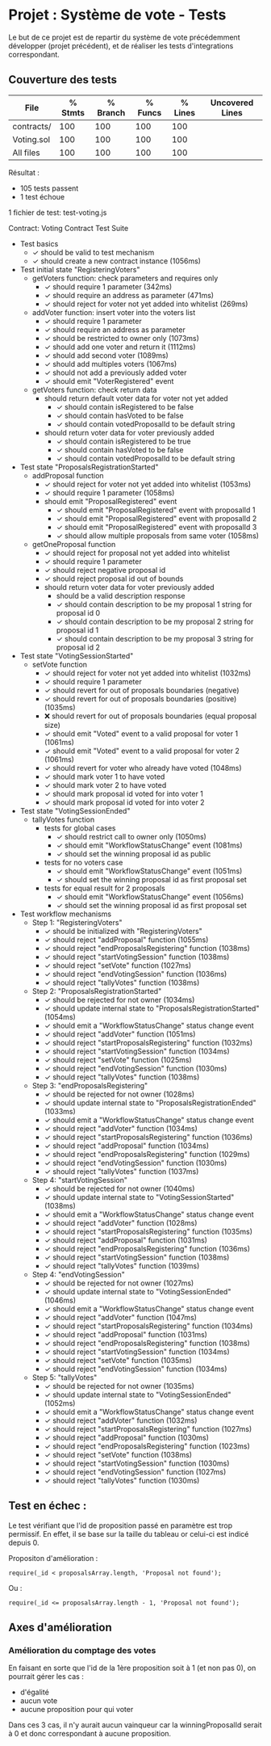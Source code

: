 # Projet : Système de vote - Tests

Le but de ce projet est de repartir du système de vote précédemment développer (projet précédent),
et de réaliser les tests d'integrations correspondant.

## Couverture des tests

File         |  % Stmts | % Branch |  % Funcs |  % Lines |Uncovered Lines |
-------------|----------|----------|----------|----------|----------------|
contracts/  |      100 |      100 |      100 |      100 |                |
Voting.sol |      100 |      100 |      100 |      100 |                |
All files    |      100 |      100 |      100 |      100 |                |


Résultat :
- 105 tests passent
- 1 test échoue

1 fichier de test: test-voting.js

Contract: Voting Contract Test Suite
- Test basics
  - ✓ should be valid to test mechanism
  - ✓ should create a new contract instance (1056ms)
- Test initial state "RegisteringVoters"
  - getVoters function: check parameters and requires only
    - ✓ should require 1 parameter (342ms)
    - ✓ should require an address as parameter (471ms)
    - ✓ should reject for voter not yet added into whitelist (269ms)
  - addVoter function: insert voter into the voters list
    - ✓ should require 1 parameter
    - ✓ should require an address as parameter
    - ✓ should be restricted to owner only (1073ms)
    - ✓ should add one voter and return it (1112ms)
    - ✓ should add second voter (1089ms)
    - ✓ should add multiples voters (1067ms)
    - ✓ should not add a previously added voter
    - ✓ should emit "VoterRegistered" event
  - getVoters function: check return data
    - should return default voter data for voter not yet added
      - ✓ should contain isRegistered to be false
      - ✓ should contain hasVoted to be false
      - ✓ should contain votedProposalId to be default string
    - should return voter data for voter previously added
      - ✓ should contain isRegistered to be true
      - ✓ should contain hasVoted to be false
      - ✓ should contain votedProposalId to be default string
- Test state "ProposalsRegistrationStarted"
  - addProposal function
    - ✓ should reject for voter not yet added into whitelist (1053ms)
    - ✓ should require 1 parameter (1058ms)
    - should emit "ProposalRegistered" event
      - ✓ should emit "ProposalRegistered" event with proposalId 1
      - ✓ should emit "ProposalRegistered" event with proposalId 2
      - ✓ should emit "ProposalRegistered" event with proposalId 3
      - ✓ should allow multiple proposals from same voter (1058ms)
  - getOneProposal function
    - ✓ should reject for proposal not yet added into whitelist
    - ✓ should require 1 parameter
    - ✓ should reject negative proposal id
    - ✓ should reject proposal id out of bounds
    - should return voter data for voter previously added
      - should be a valid description response
      - ✓ should contain description to be my proposal 1 string for proposal id 0
      - ✓ should contain description to be my proposal 2 string for proposal id 1
      - ✓ should contain description to be my proposal 3 string for proposal id 2
- Test state "VotingSessionStarted"
  - setVote function
    - ✓ should reject for voter not yet added into whitelist (1032ms)
    - ✓ should require 1 parameter
    - ✓ should revert for out of proposals boundaries (negative)
    - ✓ should revert for out of proposals boundaries (positive) (1035ms)
    - ❌ should revert for out of proposals boundaries (equal proposal size)
    - ✓ should emit "Voted" event to a valid proposal for voter 1 (1061ms)
    - ✓ should emit "Voted" event to a valid proposal for voter 2 (1061ms)
    - ✓ should revert for voter who already have voted (1048ms)
    - ✓ should mark voter 1 to have voted
    - ✓ should mark voter 2 to have voted
    - ✓ should mark proposal id voted for into voter 1
    - ✓ should mark proposal id voted for into voter 2
- Test state "VotingSessionEnded"
  - tallyVotes function
    - tests for global cases
      - ✓ should restrict call to owner only (1050ms)
      - ✓ should emit "WorkflowStatusChange" event (1081ms)
      - ✓ should set the winning proposal id as public
    - tests for no voters case
      - ✓ should emit "WorkflowStatusChange" event (1051ms)
      - ✓ should set the winning proposal id as first proposal set
    - tests for equal result for 2 proposals
      - ✓ should emit "WorkflowStatusChange" event (1056ms)
      - ✓ should set the winning proposal id as first proposal set
- Test workflow mechanisms
  - Step 1: "RegisteringVoters"
    - ✓ should be initialized with "RegisteringVoters"
    - ✓ should reject "addProposal" function (1055ms)
    - ✓ should reject "endProposalsRegistering" function (1038ms)
    - ✓ should reject "startVotingSession" function (1038ms)
    - ✓ should reject "setVote" function (1027ms)
    - ✓ should reject "endVotingSession" function (1036ms)
    - ✓ should reject "tallyVotes" function (1038ms)
  - Step 2: "ProposalsRegistrationStarted"
    - ✓ should be rejected for not owner (1034ms)
    - ✓ should update internal state to "ProposalsRegistrationStarted" (1054ms)
    - ✓ should emit a "WorkflowStatusChange" status change event
    - ✓ should reject "addVoter" function (1051ms)
    - ✓ should reject "startProposalsRegistering" function (1032ms)
    - ✓ should reject "startVotingSession" function (1034ms)
    - ✓ should reject "setVote" function (1025ms)
    - ✓ should reject "endVotingSession" function (1030ms)
    - ✓ should reject "tallyVotes" function (1038ms)
  - Step 3: "endProposalsRegistering"
    - ✓ should be rejected for not owner (1028ms)
    - ✓ should update internal state to "ProposalsRegistrationEnded" (1033ms)
    - ✓ should emit a "WorkflowStatusChange" status change event
    - ✓ should reject "addVoter" function (1034ms)
    - ✓ should reject "startProposalsRegistering" function (1036ms)
    - ✓ should reject "addProposal" function (1034ms)
    - ✓ should reject "endProposalsRegistering" function (1029ms)
    - ✓ should reject "endVotingSession" function (1030ms)
    - ✓ should reject "tallyVotes" function (1037ms)
  - Step 4: "startVotingSession"
    - ✓ should be rejected for not owner (1040ms)
    - ✓ should update internal state to "VotingSessionStarted" (1038ms)
    - ✓ should emit a "WorkflowStatusChange" status change event
    - ✓ should reject "addVoter" function (1028ms)
    - ✓ should reject "startProposalsRegistering" function (1035ms)
    - ✓ should reject "addProposal" function (1031ms)
    - ✓ should reject "endProposalsRegistering" function (1036ms)
    - ✓ should reject "startVotingSession" function (1038ms)
    - ✓ should reject "tallyVotes" function (1039ms)
  - Step 4: "endVotingSession"
    - ✓ should be rejected for not owner (1027ms)
    - ✓ should update internal state to "VotingSessionEnded" (1046ms)
    - ✓ should emit a "WorkflowStatusChange" status change event
    - ✓ should reject "addVoter" function (1047ms)
    - ✓ should reject "startProposalsRegistering" function (1034ms)
    - ✓ should reject "addProposal" function (1031ms)
    - ✓ should reject "endProposalsRegistering" function (1038ms)
    - ✓ should reject "startVotingSession" function (1034ms)
    - ✓ should reject "setVote" function (1035ms)
    - ✓ should reject "endVotingSession" function (1034ms)
  - Step 5: "tallyVotes"
    - ✓ should be rejected for not owner (1035ms)
    - ✓ should update internal state to "VotingSessionEnded" (1052ms)
    - ✓ should emit a "WorkflowStatusChange" status change event
    - ✓ should reject "addVoter" function (1032ms)
    - ✓ should reject "startProposalsRegistering" function (1027ms)
    - ✓ should reject "addProposal" function (1030ms)
    - ✓ should reject "endProposalsRegistering" function (1023ms)
    - ✓ should reject "setVote" function (1038ms)
    - ✓ should reject "startVotingSession" function (1030ms)
    - ✓ should reject "endVotingSession" function (1027ms)
    - ✓ should reject "tallyVotes" function (1030ms)

  
## Test en échec :
Le test vérifiant que l'id de proposition passé en paramètre est trop permissif.
En effet, il se base sur la taille du tableau or celui-ci est indicé depuis 0.

Propositon d'amélioration :
```solidity
require(_id < proposalsArray.length, 'Proposal not found');
```
Ou : 

```solidity
require(_id <= proposalsArray.length - 1, 'Proposal not found');
```

## Axes d'amélioration
### Amélioration du comptage des votes
En faisant en sorte que l'id de la 1ère proposition soit à 1 (et non pas 0), on pourrait gérer les cas :
- d'égalité
- aucun vote
- aucune proposition pour qui voter

Dans ces 3 cas, il n'y aurait aucun vainqueur car la winningProposalId serait à 0 et donc correspondant à aucune proposition.
